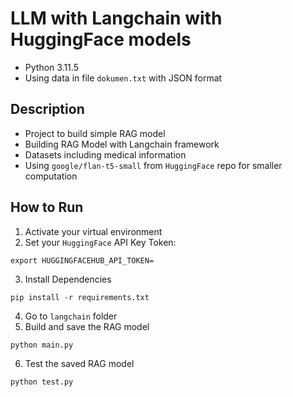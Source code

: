 # LLM with Langchain with HuggingFace models

- Python 3.11.5
- Using data in file `dokumen.txt` with JSON format

## Description
- Project to build simple RAG model
- Building RAG Model with Langchain framework
- Datasets including medical information
- Using `google/flan-t5-small` from `HuggingFace` repo for smaller computation

## How to Run
1. Activate your virtual environment
2. Set your `HuggingFace` API Key Token:
```
export HUGGINGFACEHUB_API_TOKEN=
```
3. Install Dependencies
```
pip install -r requirements.txt
```
4. Go to `langchain` folder
5. Build and save the RAG model
```
python main.py
```
6. Test the saved RAG model
```
python test.py
```